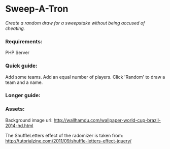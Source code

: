 Sweep-A-Tron
============
*Create a random draw for a sweepstake without being accused of cheating.*

### Requirements:
PHP Server

### Quick guide:

Add some teams. Add an equal number of players. Click 'Random' to draw a team and a name.


### Longer guide:



### Assets:
Background image url: <a href="http://wallhamdu.com/wallpaper-world-cup-brazil-2014-hd.html">http://wallhamdu.com/wallpaper-world-cup-brazil-2014-hd.html</a>

The ShuffleLetters effect of the radomizer is taken from: <a href="http://tutorialzine.com/2011/09/shuffle-letters-effect-jquery/">http://tutorialzine.com/2011/09/shuffle-letters-effect-jquery/</a>

